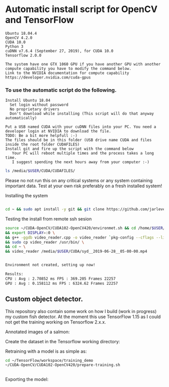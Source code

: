 # Automatic install script for OpenCV and TensorFlow



```
Ubuntu 18.04.4
OpenCV 4.2.0
CUDA 10.0
Python 3
cuDNN v7.6.4 (September 27, 2019), for CUDA 10.0
Tensorflow 2.0.0

The system have one GTX 1060 GPU if you have another GPU with another compute capability you have to modify the command below.
Link to the NVIDIA documentation for compute capability https://developer.nvidia.com/cuda-gpus

```

### To use the automatic script do the following.
```
Install Ubuntu 18.04
  Set login without password
  No proprietary drivers
  Don't download while installing (This script will do that anyway automatically)

Put a USB named CUDA with your cuDNN files into your PC. You need a developer login at NVIDIA to download the file.
TODO: Be a bit more helpfull :-)
The files should be in this folder (USB drive name CUDA and files inside the root folder CUDAFILES)
Install git and fire up the script with the command below
   Your PC will reboot multiple times and the process takes a long time.
   I suggest spending the next hours away from your computer :-)
```
```bash
ls /media/$USER/CUDA/CUDAFILES/
```

Please no not run this on any critical systems or any system containing important data. Test at your own risk preferably on a fresh installed system!

Installing the system
```bash

cd ~ && sudo apt install -y git && git clone https://github.com/jarleven/CUDA-OpenCV.git && cd CUDA-OpenCV/CUDA102-OpenCV420/ && ./statemachine.sh

```

Testing the install from remote ssh sesion
```bash
source ~/CUDA-OpenCV/CUDA102-OpenCV420/environmet.sh && cd /home/$USER/opencv/samples/gpu \
&& export DISPLAY=:0 \
&& g++ -ggdb video_reader.cpp -o video_reader `pkg-config --cflags --libs opencv4` -I /usr/local/cuda-10.1/include/ \
&& sudo cp video_reader /usr/bin/ \
&& cd ~ \
&& video_reader /media/$USER/CUDA/syd__2019-06-28__05-00-00.mp4


Environment not created, setting up now!

Results:
CPU : Avg : 2.70852 ms FPS : 369.205 Frames 22257
GPU : Avg : 0.158112 ms FPS : 6324.62 Frames 22257


```


## Custom object detector.
This repository also contain some work on how I build (work in progress) my custom fish detector. At the moment this use TensorFlow 1.15 as I could not get the training working on Tensorflow 2.x.x.

Annotated images of a salmon:

Create the dataset in the Tensorflow working directory:

Retraining with a model is as simple as:

```bash
cd ~/TensorFlow/workspace/training_demo
~/CUDA-OpenCV/CUDA102-OpenCV420/prepare-training.sh
 
```

Exporting the model:


